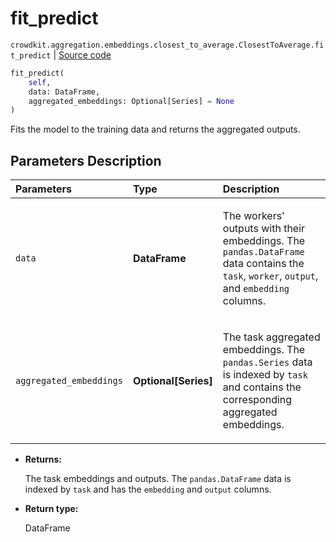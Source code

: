 # fit_predict
`crowdkit.aggregation.embeddings.closest_to_average.ClosestToAverage.fit_predict` | [Source code](https://github.com/Toloka/crowd-kit/blob/v1.2.1/crowdkit/aggregation/embeddings/closest_to_average.py#L104)

```python
fit_predict(
    self,
    data: DataFrame,
    aggregated_embeddings: Optional[Series] = None
)
```

Fits the model to the training data and returns the aggregated outputs.

## Parameters Description

| Parameters | Type | Description |
| :----------| :----| :-----------|
`data`|**DataFrame**|<p>The workers&#x27; outputs with their embeddings. The `pandas.DataFrame` data contains the `task`, `worker`, `output`, and `embedding` columns.</p>
`aggregated_embeddings`|**Optional\[Series\]**|<p>The task aggregated embeddings. The `pandas.Series` data is indexed by `task` and contains the corresponding aggregated embeddings.</p>

* **Returns:**

  The task embeddings and outputs.
The `pandas.DataFrame` data is indexed by `task` and has the `embedding` and `output` columns.

* **Return type:**

  DataFrame
